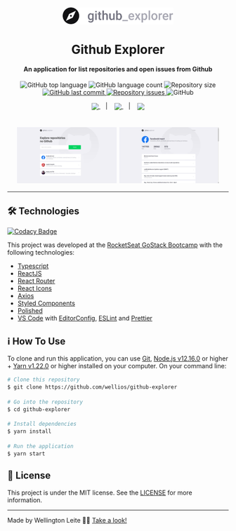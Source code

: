 <h1 align="center">
    <img width="50%" alt="Github Explorer" src="https://github.com/Wellios/Github-Explorer/blob/master/src/assets/logo.svg" />
    <br><br>
    Github Explorer
</h1>

<h4 align="center">
  An application for list repositories and open issues from Github
</h4>
<p align="center">
  <img alt="GitHub top language" src="https://img.shields.io/github/languages/top/wellios/github-explorer.svg">

  <img alt="GitHub language count" src="https://img.shields.io/github/languages/count/wellios/github-explorer.svg">

  <img alt="Repository size" src="https://img.shields.io/github/repo-size/wellios/github-explorer.svg">
  <a href="https://github.com/wellios/github-explorer/commits/master">
    <img alt="GitHub last commit" src="https://img.shields.io/github/last-commit/wellios/github-explorer.svg">
  </a>

  <a href="https://github.com/wellios/github-explorer/issues">
    <img alt="Repository issues" src="https://img.shields.io/github/issues/wellios/github-explorer.svg">
  </a>
  
  <!--<a href="https://app.codacy.com/manual/Wellios/nodejs-conceitos?utm_source=github.com&utm_medium=referral&utm_content=Wellios/nodejs-conceitos&utm_campaign=Badge_Grade_Dashboard">
    <img src="https://api.codacy.com/project/badge/Grade/1b49a63a3ec043e192147f2bb97fbb45"/>
  </a>-->

  <img alt="GitHub" src="https://img.shields.io/github/license/wellios/github-explorer.svg">
</p>

<p align="center">
  <a href="#rocket-technologies">
    <img align="center" src="https://img.shields.io/badge/Technologies-a5a5a5"/>
  </a>&nbsp;&nbsp;&nbsp;|&nbsp;&nbsp;&nbsp;
  <a href="#information_source-how-to-use">
    <img align="center" src="https://img.shields.io/badge/How_To_Use-a5a5a5"/>
  </a>&nbsp;&nbsp;&nbsp;|&nbsp;&nbsp;&nbsp;
  <a href="#memo-license">
    <img align="center" src="https://img.shields.io/badge/License-a5a5a5"/>
  </a>
</p>

<h1 align="center">
  <img align="center" width="45%" src="https://github.com/Wellios/Github-Explorer/blob/master/src/assets/dashboard.png" alt="Repositories Screen"/>

  <img align="center" width="45%" src="https://github.com/Wellios/Github-Explorer/blob/master/src/assets/issues.png" alt="Issues Screen"/>
</h1>

<hr>

## :hammer_and_wrench: Technologies

[![Codacy Badge](https://api.codacy.com/project/badge/Grade/2a1eec01a9db4cf1ad802051ca4b9ece)](https://app.codacy.com/manual/Wellios/Github-Explorer?utm_source=github.com&utm_medium=referral&utm_content=Wellios/Github-Explorer&utm_campaign=Badge_Grade_Dashboard)

This project was developed at the [RocketSeat GoStack Bootcamp](https://rocketseat.com.br/bootcamp) with the following technologies:

-   [Typescript](https://www.typescriptlang.org/)
-   [ReactJS](https://reactjs.org/)
-   [React Router](https://github.com/ReactTraining/react-router)
-   [React Icons](https://react-icons.github.io/react-icons/)
-   [Axios](https://github.com/axios/axios)
-   [Styled Components](https://styled-components.com/)
-   [Polished](https://polished.js.org/)
-   [VS Code][vc] with [EditorConfig][vceditconfig], [ESLint][vceslint] and [Prettier][vcprettier]

## :information_source: How To Use

To clone and run this application, you can use [Git](https://git-scm.com), [Node.js v12.16.0][nodejs] or higher + [Yarn v1.22.0][yarn] or higher installed on your computer. On your command line:

```bash
# Clone this repository
$ git clone https://github.com/wellios/github-explorer

# Go into the repository
$ cd github-explorer

# Install dependencies
$ yarn install

# Run the application
$ yarn start
```

## :memo: License

This project is under the MIT license. See the [LICENSE](https://github.com/wellios/github-explorer/blob/master/LICENSE) for more information.

---

Made by Wellington Leite 👨‍💻 [Take a look!](https://www.linkedin.com/in/wellington-leite/)

[nodejs]: https://nodejs.org/
[yarn]: https://yarnpkg.com/
[vc]: https://code.visualstudio.com/
[vceditconfig]: https://marketplace.visualstudio.com/items?itemName=EditorConfig.EditorConfig
[vceslint]: https://marketplace.visualstudio.com/items?itemName=dbaeumer.vscode-eslint
[vcprettier]: https://marketplace.visualstudio.com/items?itemName=esbenp.prettier-vscode
